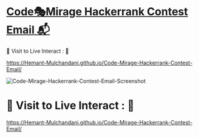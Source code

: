# [Code🎭Mirage Hackerrank Contest Email 📬](https://hemant-mulchandani.github.io/Code-Mirage-Hackerrank-Contest-Email/)

  📌 Visit to Live Interact : 🔗

  https://Hemant-Mulchandani.github.io/Code-Mirage-Hackerrank-Contest-Email/
  
  ![Code-Mirage-Hackerrank-Contest-Email-Screenshot](https://user-images.githubusercontent.com/89768465/195779463-a7b6a1c9-a71c-4016-b7d8-70c355e3b5e8.png)
  
  <!---
  ![Mail Capture](Media/Code-Mirage-Hackerrank-Contest-Email-Screenshot.png)
  -->
  
# 📌 Visit to Live Interact : 🔗

  https://Hemant-Mulchandani.github.io/Code-Mirage-Hackerrank-Contest-Email/ 

